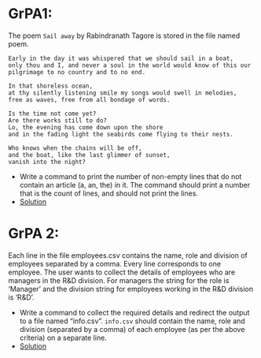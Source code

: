 # GrPA1:

The poem `Sail away` by Rabindranath Tagore is stored in the file named poem.
````
Early in the day it was whispered that we should sail in a boat,
only thou and I, and never a soul in the world would know of this our
pilgrimage to no country and to no end.

In that shoreless ocean,
at thy silently listening smile my songs would swell in melodies,
free as waves, free from all bondage of words.

Is the time not come yet?
Are there works still to do?
Lo, the evening has come down upon the shore
and in the fading light the seabirds come flying to their nests.

Who knows when the chains will be off,
and the boat, like the last glimmer of sunset,
vanish into the night?
````
* Write a command to print the number of non-empty lines that do not contain an article (a, an, the) in it. The command should print a number that is the count of lines, and should not print the lines.
* [Solution](https://github.com/alokg-812/IIT-Madras/blob/main/SystemCommands/Week4/GrPA/GrPA1.bash)


# GrPA 2:
Each line in the file employees.csv contains the name, role and division of employees separated by a comma. Every line corresponds to one employee. The user wants to collect the details of employees who are managers in the R&D division. For managers the string for the role is ‘Manager’ and the division string for employees working in the R&D division is ‘R&D’.

* Write a command to collect the required details and redirect the output to a file named “info.csv”. `info.csv` should contain the name, role and division (separated by a comma) of each employee (as per the above criteria) on a separate line.
* [Solution](https://github.com/alokg-812/IIT-Madras/blob/main/SystemCommands/Week4/GrPA/GrPA2.bash)
